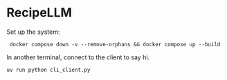 # RecipeLLM

Set up the system:

```
 docker compose down -v --remove-orphans && docker compose up --build
```

In another terminal, connect to the client to say hi.

```
uv run python cli_client.py  
```